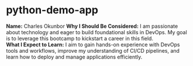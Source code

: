 # python-demo-app
**Name:** Charles Okunbor
**Why I Should Be Considered:** I am passionate about technology and eager to build foundational skills in DevOps. My goal is to leverage this bootcamp to kickstart a career in this field.  
**What I Expect to Learn:** I aim to gain hands-on experience with DevOps tools and workflows, improve my understanding of CI/CD pipelines, and learn how to deploy and manage applications efficiently.
